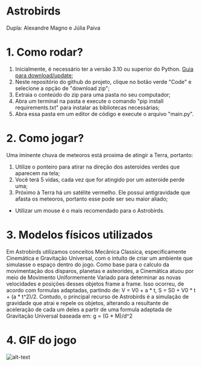 # Astrobirds

Dupla: Alexandre Magno e Júlia Paiva

# 1. Como rodar?

1. Inicialmente, é necessário ter a versão 3.10 ou superior do Python. [Guia para download/update](https://www.geeksforgeeks.org/how-to-update-python-on-windows/);
2. Neste repositório do github do projeto, clique no botão verde "Code" e selecione a opção de "download zip";
3. Extraia o conteúdo do zip para uma pasta no seu computador;
4. Abra um terminal na pasta e execute o comando "pip install requirements.txt" para instalar as bibliotecas necessárias;
5. Abra essa pasta em um editor de código e execute o arquivo "main.py".

# 2. Como jogar?

Uma iminente chuva de meteoros está proxima de atingir a Terra, portanto:
1. Utilize o ponteiro para atirar na direção dos asteroides verdes que aparecem na tela;
2. Você terá 5 vidas, cada vez que for atingido por um asteroide perde uma;
3. Próximo à Terra há um satélite vermelho. Ele possui antigravidade que afasta os meteoros, portanto esse pode ser seu maior aliado;
* Utilizar um mouse é o mais recomendado para o Astrobirds.

# 3. Modelos físicos utilizados

   Em Astrobirds utilizamos conceitos Mecânica Classica, especificamente Cinemática e Gravitação Universal, com o intuíto de criar um ambiente que simulasse o espaço dentro do jogo. Como base para o calculo da movimentação dos disparos, planetas e asteorides, a Cinemática atuou por meio de Movimento Uniformemente Variado para determinar as novas velocidades e posições desses objetos frame a frame. Isso ocorreu, de acordo com formulas adaptadas, partindo de: V = V0 + a * t, S = S0 + V0 * t + (a * t^2)/2.
   Contudo, o principal recurso de Astrobirds é a simulação de gravidade que atrai e repele os objetos, alterando a resultante de aceleração de cada um deles a partir de uma formula adaptada de Gravitação Universal baseada em: g = (G * M)/d^2 

# 4. GIF do jogo

![alt-text](https://github.com/juliapaiva1/Astrobirds/blob/main/gif.gif)
